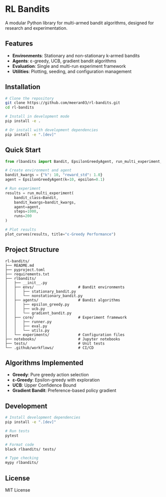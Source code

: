 # RL Bandits

A modular Python library for multi-armed bandit algorithms, designed for research and experimentation.

## Features

- **Environments**: Stationary and non-stationary k-armed bandits
- **Agents**: ε-greedy, UCB, gradient bandit algorithms
- **Evaluation**: Single and multi-run experiment framework
- **Utilities**: Plotting, seeding, and configuration management

## Installation

```bash
# Clone the repository
git clone https://github.com/meeran03/rl-bandits.git
cd rl-bandits

# Install in development mode
pip install -e .

# Or install with development dependencies
pip install -e ".[dev]"
```

## Quick Start

```python
from rlbandits import Bandit, EpsilonGreedyAgent, run_multi_experiment, plot_curves

# Create environment and agent
bandit_kwargs = {"k": 10, "reward_std": 1.0}
agent = EpsilonGreedyAgent(k=10, epsilon=0.1)

# Run experiment
results = run_multi_experiment(
    bandit_class=Bandit,
    bandit_kwargs=bandit_kwargs,
    agent=agent,
    steps=1000,
    runs=200
)

# Plot results
plot_curves(results, title="ε-Greedy Performance")
```

## Project Structure

```
rl-bandits/
├── README.md
├── pyproject.toml
├── requirements.txt
├── rlbandits/
│   ├── __init__.py
│   ├── envs/                    # Bandit environments
│   │   ├── stationary_bandit.py
│   │   └── nonstationary_bandit.py
│   ├── agents/                  # Bandit algorithms
│   │   ├── epsilon_greedy.py
│   │   ├── ucb.py
│   │   └── gradient_bandit.py
│   ├── core/                    # Experiment framework
│   │   ├── runner.py
│   │   ├── eval.py
│   │   └── utils.py
│   └── experiments/             # Configuration files
├── notebooks/                   # Jupyter notebooks
├── tests/                       # Unit tests
└── .github/workflows/           # CI/CD
```

## Algorithms Implemented

- **Greedy**: Pure greedy action selection
- **ε-Greedy**: Epsilon-greedy with exploration
- **UCB**: Upper Confidence Bound
- **Gradient Bandit**: Preference-based policy gradient

## Development

```bash
# Install development dependencies
pip install -e ".[dev]"

# Run tests
pytest

# Format code
black rlbandits/ tests/

# Type checking
mypy rlbandits/
```

## License

MIT License
